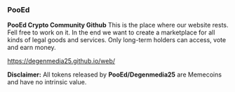 ### PooEd

**PooEd Crypto Community Github**
This is the place where our website rests.
Fell free to work on it.
In the end we want to create a marketplace for all kinds of legal goods and services. 
Only long-term holders can access, vote and earn money.


https://degenmedia25.github.io/web/


**Disclaimer:** All tokens released by **PooEd/Degenmedia25** are Memecoins and have no intrinsic value.
